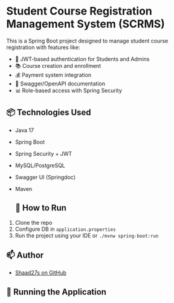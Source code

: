 # Student Course Registration Management System (SCRMS)

This is a Spring Boot project designed to manage student course registration with features like:

- 🔐 JWT-based authentication for Students and Admins
- 📚 Course creation and enrollment
- 💰 Payment system integration
- 🧾 Swagger/OpenAPI documentation
- 📊 Role-based access with Spring Security

## 📦 Technologies Used

- Java 17
- Spring Boot
- Spring Security + JWT
- MySQL/PostgreSQL
- Swagger UI (Springdoc)
- Maven

  ## 🚀 How to Run
1. Clone the repo
2. Configure DB in `application.properties`
3. Run the project using your IDE or `./mvnw spring-boot:run`

## 📫 Author
- [Shaad27s on GitHub](https://github.com/Shaad27s)

## 🚀 Running the Application

```bash

